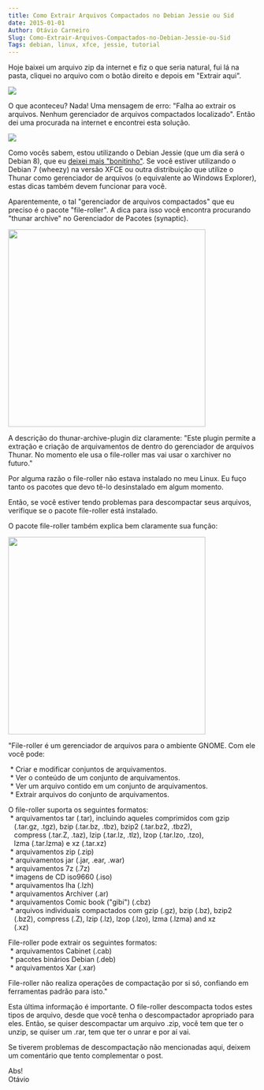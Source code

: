 ```yaml
---
title: Como Extrair Arquivos Compactados no Debian Jessie ou Sid
date: 2015-01-01
Author: Otávio Carneiro
Slug: Como-Extrair-Arquivos-Compactados-no-Debian-Jessie-ou-Sid
Tags: debian, linux, xfce, jessie, tutorial
---
```


Hoje baixei um arquivo zip da internet e fiz o que seria natural, fui lá
na pasta, cliquei no arquivo com o botão direito e depois em "Extrair
aqui".

![]({filename}/images/thunar_extrair_aqui.png)

O que aconteceu? Nada! Uma mensagem de erro: "Falha ao extrair os
arquivos. Nenhum gerenciador de arquivos compactados localizado". Então
dei uma procurada na internet e encontrei esta solução.

![]({filename}/images/erro_nenhum_gerenciador_de_arquivos_compactados_localizado.png)

Como vocês sabem, estou utilizando o Debian Jessie (que um dia será o
Debian 8), que eu <span id="goog_2116862161"></span>[deixei mais
"bonitinho"<span
id="goog_2116862162"></span>](http://carneiro.blog.br/um/Deixando-o-Debian-XFCE-bonito-e-utiliz%C3%A1vel.html).
Se você estiver utilizando o Debian 7 (wheezy) na versão XFCE ou outra
distribuição que utilize o Thunar como gerenciador de arquivos (o
equivalente ao Windows Explorer), estas dicas também devem funcionar
para você.

Aparentemente, o tal "gerenciador de arquivos compactados" que eu
preciso é o pacote "file-roller". A dica para isso você encontra
procurando "thunar archive" no Gerenciador de Pacotes (synaptic).

[<img src="{filename}/images/thunar-archive-plugin.png" width="400">]({filename}/images/thunar-archive-plugin.png)

A descrição do thunar-archive-plugin diz claramente: "Este plugin
permite a extração e criação de arquivamentos de dentro do gerenciador
de arquivos Thunar. No momento ele usa o file-roller mas vai usar o
xarchiver no futuro."

Por alguma razão o file-roller não estava instalado no meu Linux. Eu
fuço tanto os pacotes que devo tê-lo desinstalado em algum momento.

Então, se você estiver tendo problemas para descompactar seus arquivos,
verifique se o pacote file-roller está instalado.

O pacote file-roller também explica bem claramente sua função:

[<img src="{filename}/images/file_roller-descricao.png" width="400">]({filename}/images/file_roller-descricao.png)

"File-roller é um gerenciador de arquivos para o ambiente GNOME. Com ele você pode:

 \* Criar e modificar conjuntos de arquivamentos.  
 \* Ver o conteúdo de um conjunto de arquivamentos.  
 \* Ver um arquivo contido em um conjunto de arquivamentos.  
 \* Extrair arquivos do conjunto de arquivamentos.

O file-roller suporta os seguintes formatos:  
 \* arquivamentos tar (.tar), incluindo aqueles comprimidos com gzip  
   (.tar.gz, .tgz), bzip (.tar.bz, .tbz), bzip2 (.tar.bz2, .tbz2),  
   compress (.tar.Z, .taz), lzip (.tar.lz, .tlz), lzop (.tar.lzo,
.tzo),  
   lzma (.tar.lzma) e xz (.tar.xz)  
 \* arquivamentos zip (.zip)  
 \* arquivamentos jar (.jar, .ear, .war)  
 \* arquivamentos 7z (.7z)  
 \* imagens de CD iso9660 (.iso)  
 \* arquivamentos lha (.lzh)  
 \* arquivamentos Archiver (.ar)  
 \* arquivamentos Comic book ("gibi") (.cbz)  
 \* arquivos individuais compactados com gzip (.gz), bzip (.bz), bzip2  
   (.bz2), compress (.Z), lzip (.lz), lzop (.lzo), lzma (.lzma) and xz  
   (.xz)

File-roller pode extrair os seguintes formatos:  
 \* arquivamentos Cabinet (.cab)  
 \* pacotes binários Debian (.deb)  
 \* arquivamentos Xar (.xar)

File-roller não realiza operações de compactação por si só, confiando em
ferramentas padrão para isto."

Esta última informação é importante. O file-roller descompacta todos
estes tipos de arquivo, desde que você tenha o descompactador apropriado
para eles. Então, se quiser descompactar um arquivo .zip, você tem que
ter o unzip, se quiser um .rar, tem que ter o unrar e por aí vai.

Se tiverem problemas de descompactação não mencionadas aqui, deixem um
comentário que tento complementar o post.

Abs!  
Otávio




